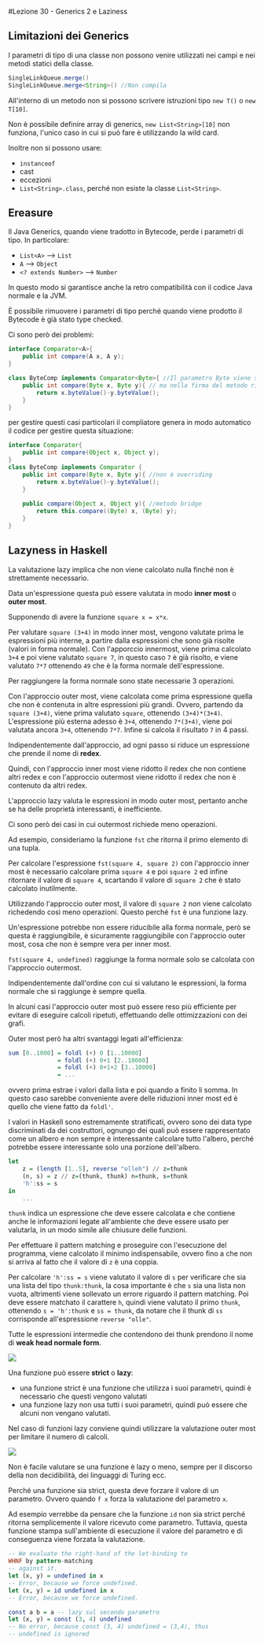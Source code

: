 #Lezione 30 - Generics 2 e Laziness

## Limitazioni dei Generics

I parametri di tipo di una classe non possono venire utilizzati nei campi e nei metodi statici della classe.

```java
SingleLinkQueue.merge()
SingleLinkQueue.merge<String>() //Non compila
```

All'interno di un metodo non si possono scrivere istruzioni tipo `new T()` o `new T[10]`.

Non è possibile definire array di generics, `new List<String>[10]` non funziona, l'unico caso in cui si può fare è utilizzando la wild card.

Inoltre non si possono usare:

- `instanceof`
- cast
- eccezioni
- `List<String>.class`, perché non esiste la classe `List<String>`.

## Ereasure

Il Java Generics, quando viene tradotto in Bytecode, perde i parametri di tipo. In particolare:

- `List<A>` --> `List`
- `A` --> `Object`
- `<? extends Number>` --> `Number`

In questo modo si garantisce anche la retro compatibilità con il codice Java normale e la JVM.

È possibile rimuovere i parametri di tipo perché quando viene prodotto il Bytecode è già stato type checked.

Ci sono però dei problemi:

```java
interface Comparator<A>{
    public int compare(A x, A y);
}

class ByteComp implements Comparator<Byte>{ //Il parametro Byte viene scartato
    public int compare(Byte x, Byte y){ // ma nella firma del metodo rimane
        return x.byteValue()-y.byteValue();
    }
}
```

per gestire questi casi particolari il compliatore genera in modo automatico il codice per gestire questa situazione:

```java
interface Comparator{
    public int compare(Object x, Object y);
}
class ByteComp implements Comparator {
    public int compare(Byte x, Byte y){ //non è overriding
        return x.byteValue()-y.byteValue();
    }
    
    public compare(Object x, Object y){ //metodo bridge
        return this.compare((Byte) x, (Byte) y);
    }
}
```

## Lazyness in Haskell

La valutazione lazy implica che non viene calcolato nulla finché non è strettamente necessario.

Data un'espressione questa può essere valutata in modo **inner most** o **outer most**.

Supponendo di avere la funzione `square x = x*x`. 

Per valutare `square (3+4)` in modo inner most, vengono valutate prima le espressioni più interne, a partire dalla espressioni che sono già risolte (valori in forma normale). Con l'apporccio innermost, viene prima calcolato `3+4` e poi viene valutato `square 7`, in questo caso `7` è già risolto, e viene valutato `7*7` ottenendo `49` che è la forma normale dell'espressione.

Per raggiungere la forma normale sono state necessarie 3 operazioni.

Con l'approccio outer most, viene calcolata come prima espressione quella che non è contenuta in altre espressioni più grandi.
Ovvero, partendo da `square (3+4)`, viene prima valutato `square`, ottenendo `(3+4)*(3+4)`. L'espressione più esterna adesso è `3+4`, ottenendo `7*(3+4)`, viene poi valutata ancora `3+4`, ottenendo `7*7`. Infine si calcola il risultato `7` in 4 passi.

Indipendentemente dall'approccio, ad ogni passo si riduce un espressione che prende il nome di **redex**.

Quindi, con l'approccio inner most viene ridotto il redex che non contiene altri redex e con l'approccio outermost viene ridotto il redex che non è contenuto da altri redex.

L'approccio lazy valuta le espressioni in modo outer most, pertanto anche se ha delle proprietà interessanti, è inefficiente.

Ci sono però dei casi in cui outermost richiede meno operazioni.

Ad esempio, consideriamo la funzione `fst` che ritorna il primo elemento di una tupla.

Per calcolare l'espressione `fst(square 4, square 2)` con l'approccio inner most è necessario calcolare prima `square 4` e poi `square 2` ed infine ritornare il valore di `square 4`, scartando il valore di `square 2` che è stato calcolato inutilmente.

Utilizzando l'approccio outer most, il valore di `square 2` non viene calcolato richedendo così meno operazioni.
Questo perché `fst` è una funzione lazy.

Un'espressione potrebbe non essere riducibile alla forma normale, però se questa è raggiungibile, è sicuramente raggiungibile con l'approccio outer most, cosa che non è sempre vera per inner most.

`fst(square 4, undefined)` raggiunge la forma normale solo se calcolata con l'approccio outermost.

Indipendentemente dall'ordine con cui si valutano le espressioni, la forma normale che si raggiunge è sempre quella.

In alcuni casi l'approccio outer most può essere reso più efficiente per evitare di eseguire calcoli ripetuti, effettuando delle ottimizzazioni con dei grafi.

Outer most però ha altri svantaggi legati all'efficienza:

```haskell
sum [0..1000] = foldl (+) 0 [1..10000]
              = foldl (+) 0+1 [2..10000]
              = foldl (+) 0+1+2 [3..10000]
              = ...
```

ovvero prima estrae i valori dalla lista e poi quando a finito li somma.
In questo caso sarebbe conveniente avere delle riduzioni inner most ed è quello che viene fatto da `foldl'`.

I valori in Haskell sono estremamente stratificati, ovvero sono dei data type discriminati da dei costruttori, ognungo dei quali può essere rappresentato come un albero e non sempre è interessante calcolare tutto l'albero, perché potrebbe essere interessante solo una porzione dell'albero.

```haskell
let
    z = (length [1..5], reverse "olleh") // z=thunk
    (n, s) = z // z=(thunk, thunk) n=thunk, s=thunk
    'h':ss = s
in 
    ... 
```

`thunk` indica un espressione che deve essere calcolata e che contiene anche le informazioni legate all'ambiente che deve essere usato per valutarla, in un modo simile alle chiusure delle funzioni.

Per effettuare il pattern matching e proseguire con l'esecuzione del programma, viene calcolato il minimo indispensabile, ovvero fino a che non si arriva al fatto che il valore di `z` è una coppia.

Per calcolare `'h':ss = s` viene valutato il valore di `s` per verificare che sia una lista del tipo `thunk:thunk`, la cosa importante è che `s` sia una lista non vuota, altrimenti viene sollevato un errore riguardo il pattern matching.
Poi deve essere matchato il carattere `h`, quindi viene valutato il primo `thunk`, ottenendo `s = 'h':thunk` e `ss = thunk`, da notare che il thunk di `ss` corrisponde all'espressione `reverse "olle"`.

Tutte le espressioni intermedie che contendono dei thunk prendono il nome di **weak head normale form**.

![](./immagini/l30-1.png)

Una funzione può essere **strict** o **lazy**:

- una funzione strict è una funzione che utilizza i suoi parametri, quindi è necessario che questi vengono valutati
- una funzione lazy non usa tutti i suoi parametri, quindi può essere che alcuni non vengano valutati.

Nel caso di funzioni lazy conviene quindi utilizzare la valutazione outer most per limitare il numero di calcoli.

![](./immagini/l30-2.png)

Non è facile valutare se una funzione è lazy o meno, sempre per il discorso della non decidibilità, dei linguaggi di Turing ecc.

Perché una funzione sia strict, questa deve forzare il valore di un parametro. Ovvero quando `f x` forza la valutazione del parametro `x`.

Ad esempio verrebbe da pensare che la funzione `id` non sia strict perché ritorna semplicemente il valore ricevuto come parametro. Tuttavia, questa funzione stampa sull'ambiente di esecuzione il valore del parametro e di conseguenza viene forzata la valutazione.

```haskell
-- We evaluate the right-hand of the let-binding to
WHNF by pattern-matching
-- against it.
let (x, y) = undefined in x
-- Error, because we force undefined.
let (x, y) = id undefined in x
-- Error, because we force undefined.

const a b = a -- lazy sul secondo parametro
let (x, y) = const (3, 4) undefined
-- No error, because const (3, 4) undefined = (3,4), thus
-- undefined is ignored 
```